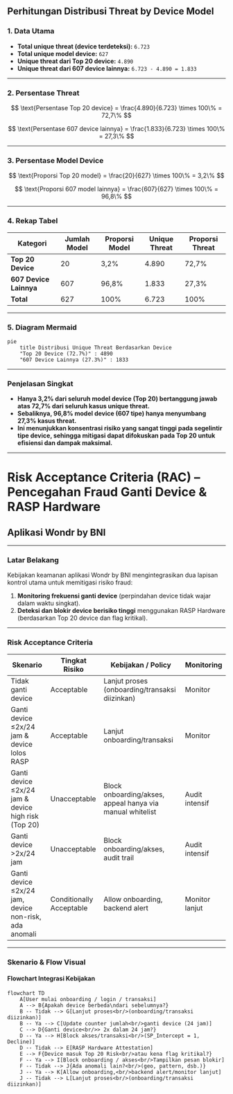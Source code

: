 ## **Perhitungan Distribusi Threat by Device Model**

### **1. Data Utama**

* **Total unique threat (device terdeteksi):** `6.723`
* **Total unique model device:** `627`
* **Unique threat dari Top 20 device:** `4.890`
* **Unique threat dari 607 device lainnya:** `6.723 - 4.890 = 1.833`

---

### **2. Persentase Threat**

$$
\text{Persentase Top 20 device} = \frac{4.890}{6.723} \times 100\% = 72,7\%
$$

$$
\text{Persentase 607 device lainnya} = \frac{1.833}{6.723} \times 100\% = 27,3\%
$$

---

### **3. Persentase Model Device**

$$
\text{Proporsi Top 20 model} = \frac{20}{627} \times 100\% = 3,2\%
$$

$$
\text{Proporsi 607 model lainnya} = \frac{607}{627} \times 100\% = 96,8\%
$$

---

### **4. Rekap Tabel**

| Kategori               | Jumlah Model | Proporsi Model | Unique Threat | Proporsi Threat |
| ---------------------- | ------------ | -------------- | ------------- | --------------- |
| **Top 20 Device**      | 20           | 3,2%           | 4.890         | 72,7%           |
| **607 Device Lainnya** | 607          | 96,8%          | 1.833         | 27,3%           |
| **Total**              | 627          | 100%           | 6.723         | 100%            |

---

### **5. Diagram Mermaid**

```mermaid
pie
    title Distribusi Unique Threat Berdasarkan Device
    "Top 20 Device (72.7%)" : 4890
    "607 Device Lainnya (27.3%)" : 1833
```

---

### **Penjelasan Singkat**

* **Hanya 3,2% dari seluruh model device (Top 20) bertanggung jawab atas 72,7% dari seluruh kasus unique threat.**
* **Sebaliknya, 96,8% model device (607 tipe) hanya menyumbang 27,3% kasus threat.**
* **Ini menunjukkan konsentrasi risiko yang sangat tinggi pada segelintir tipe device, sehingga mitigasi dapat difokuskan pada Top 20 untuk efisiensi dan dampak maksimal.**

---
# Risk Acceptance Criteria (RAC) – Pencegahan Fraud Ganti Device & RASP Hardware
## Aplikasi Wondr by BNI

---

### Latar Belakang

Kebijakan keamanan aplikasi Wondr by BNI mengintegrasikan dua lapisan kontrol utama untuk memitigasi risiko fraud:
1. **Monitoring frekuensi ganti device** (perpindahan device tidak wajar dalam waktu singkat).
2. **Deteksi dan blokir device berisiko tinggi** menggunakan RASP Hardware (berdasarkan Top 20 device dan flag kritikal).

---

### Risk Acceptance Criteria

| Skenario                                              | Tingkat Risiko     | Kebijakan / Policy                                        | Monitoring                |
|-------------------------------------------------------|--------------------|-----------------------------------------------------------|---------------------------|
| Tidak ganti device                                   | Acceptable         | Lanjut proses (onboarding/transaksi diizinkan)            | Monitor                   |
| Ganti device ≤2x/24 jam & device lolos RASP           | Acceptable         | Lanjut onboarding/transaksi                               | Monitor                   |
| Ganti device ≤2x/24 jam & device high risk (Top 20)   | Unacceptable       | Block onboarding/akses, appeal hanya via manual whitelist | Audit intensif            |
| Ganti device >2x/24 jam                               | Unacceptable       | Block onboarding/akses, audit trail                       | Audit intensif            |
| Ganti device ≤2x/24 jam, device non-risk, ada anomali | Conditionally Acceptable | Allow onboarding, backend alert                         | Monitor lanjut            |

---

### Skenario & Flow Visual

#### Flowchart Integrasi Kebijakan

```mermaid
flowchart TD
    A[User mulai onboarding / login / transaksi]
    A --> B{Apakah device berbeda\ndari sebelumnya?}
    B -- Tidak --> G[Lanjut proses<br/>(onboarding/transaksi diizinkan)]
    B -- Ya --> C[Update counter jumlah<br/>ganti device (24 jam)]
    C --> D{Ganti device<br/>> 2x dalam 24 jam?}
    D -- Ya --> H[Block akses/transaksi<br/>(SP_Intercept = 1, Decline)]
    D -- Tidak --> E[RASP Hardware Attestation]
    E --> F{Device masuk Top 20 Risk<br/>atau kena flag kritikal?}
    F -- Ya --> I[Block onboarding / akses<br/>Tampilkan pesan blokir]
    F -- Tidak --> J{Ada anomali lain?<br/>(geo, pattern, dsb.)}
    J -- Ya --> K[Allow onboarding,<br/>backend alert/monitor lanjut]
    J -- Tidak --> L[Lanjut proses<br/>(onboarding/transaksi diizinkan)]

```
